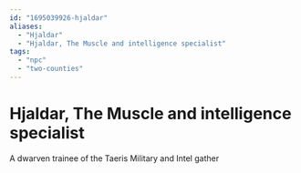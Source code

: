 ```yaml
---
id: "1695039926-hjaldar"
aliases:
  - "Hjaldar"
  - "Hjaldar, The Muscle and intelligence specialist"
tags:
  - "npc"
  - "two-counties"
---
```


# Hjaldar, The Muscle and intelligence specialist

A dwarven trainee of the Taeris Military and Intel gather
